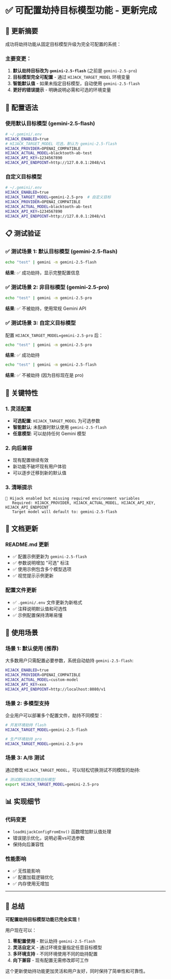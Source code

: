 # ✅ 可配置劫持目标模型功能 - 更新完成

## 🎯 更新摘要

成功将劫持功能从固定目标模型升级为完全可配置的系统：

### 主要变更：
1. **默认劫持目标改为 `gemini-2.5-flash`** (之前是 `gemini-2.5-pro`)
2. **目标模型完全可配置** - 通过 `HIJACK_TARGET_MODEL` 环境变量
3. **智能默认值** - 如果未指定目标模型，自动使用 `gemini-2.5-flash`
4. **更好的错误提示** - 明确说明必需和可选的环境变量

## 🔧 配置语法

### 使用默认目标模型 (gemini-2.5-flash)
```bash
# ~/.gemini/.env
HIJACK_ENABLED=true
# HIJACK_TARGET_MODEL 可选，默认为 gemini-2.5-flash
HIJACK_PROVIDER=OPENAI_COMPATIBLE
HIJACK_ACTUAL_MODEL=blacktooth-ab-test
HIJACK_API_KEY=1234567890
HIJACK_API_ENDPOINT=http://127.0.0.1:2048/v1
```

### 自定义目标模型
```bash
# ~/.gemini/.env
HIJACK_ENABLED=true
HIJACK_TARGET_MODEL=gemini-2.5-pro  # 自定义目标
HIJACK_PROVIDER=OPENAI_COMPATIBLE
HIJACK_ACTUAL_MODEL=blacktooth-ab-test
HIJACK_API_KEY=1234567890
HIJACK_API_ENDPOINT=http://127.0.0.1:2048/v1
```

## 📋 测试验证

### ✅ 测试场景 1: 默认目标模型 (gemini-2.5-flash)
```bash
echo "test" | gemini -m gemini-2.5-flash
```
**结果**: ✅ 成功劫持，显示完整配置信息

### ✅ 测试场景 2: 非目标模型 (gemini-2.5-pro) 
```bash
echo "test" | gemini -m gemini-2.5-pro
```
**结果**: ✅ 不被劫持，使用常规 Gemini API

### ✅ 测试场景 3: 自定义目标模型
配置 `HIJACK_TARGET_MODEL=gemini-2.5-pro` 后：
```bash
echo "test" | gemini -m gemini-2.5-pro
```
**结果**: ✅ 成功劫持

```bash
echo "test" | gemini -m gemini-2.5-flash  
```
**结果**: ✅ 不被劫持 (因为目标现在是 pro)

## 🚀 关键特性

### 1. 灵活配置
- **可选配置**: `HIJACK_TARGET_MODEL` 为可选参数
- **智能默认**: 未配置时默认使用 `gemini-2.5-flash`
- **任意模型**: 可以劫持任何 Gemini 模型

### 2. 向后兼容
- 现有配置继续有效
- 新功能不破坏现有用户体验
- 可以逐步迁移到新的默认值

### 3. 清晰提示
```
🚨 Hijack enabled but missing required environment variables
   Required: HIJACK_PROVIDER, HIJACK_ACTUAL_MODEL, HIJACK_API_KEY, HIJACK_API_ENDPOINT
   Target model will default to: gemini-2.5-flash
```

## 📖 文档更新

### README.md 更新
- ✅ 配置示例更新为 `gemini-2.5-flash`
- ✅ 参数说明增加 "可选" 标注
- ✅ 使用示例包含多个模型选项
- ✅ 视觉提示示例更新

### 配置文件更新
- ✅ `.gemini/.env` 文件更新为新格式
- ✅ 注释说明默认值和可选性
- ✅ 示例配置保持清晰易懂

## 🎯 使用场景

### 场景 1: 默认使用 (推荐)
大多数用户只需配置必要参数，系统自动劫持 `gemini-2.5-flash`:
```bash
HIJACK_ENABLED=true
HIJACK_PROVIDER=OPENAI_COMPATIBLE
HIJACK_ACTUAL_MODEL=custom-model
HIJACK_API_KEY=xxx
HIJACK_API_ENDPOINT=http://localhost:8080/v1
```

### 场景 2: 多模型支持
企业用户可以部署多个配置文件，劫持不同模型：
```bash
# 开发环境劫持 flash
HIJACK_TARGET_MODEL=gemini-2.5-flash

# 生产环境劫持 pro  
HIJACK_TARGET_MODEL=gemini-2.5-pro
```

### 场景 3: A/B 测试
通过修改 `HIJACK_TARGET_MODEL`，可以轻松切换测试不同模型的劫持:
```bash
# 测试期间动态切换目标模型
export HIJACK_TARGET_MODEL=gemini-2.5-pro
```

## 📊 实现细节

### 代码变更
- `loadHijackConfigFromEnv()` 函数增加默认值处理
- 错误提示优化，说明必需vs可选参数
- 保持向后兼容性

### 性能影响
- ✅ 无性能影响
- ✅ 配置加载逻辑优化
- ✅ 内存使用无增加

---

## 🎉 总结

**可配置劫持目标模型功能已完全实现！**

用户现在可以：
1. **零配置使用** - 默认劫持 `gemini-2.5-flash`
2. **灵活自定义** - 通过环境变量指定任意目标模型  
3. **多环境支持** - 不同环境使用不同的劫持配置
4. **向下兼容** - 现有配置无需修改即可工作

这个更新使劫持功能更加灵活和用户友好，同时保持了简单性和可靠性。